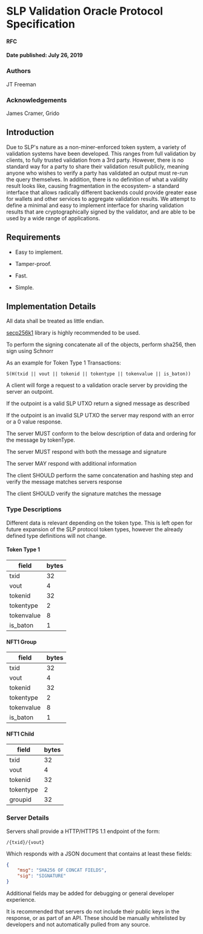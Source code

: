 # SLP Validation Oracle Protocol Specification
#### RFC
#### Date published: July 26, 2019

### Authors
JT Freeman

### Acknowledgements
James Cramer, Grido

## Introduction

Due to SLP's nature as a non-miner-enforced token system, a variety of validation systems have been developed. This ranges from full validation by clients, to fully trusted validation from a 3rd party. However, there is no standard way for a party to share their validation result publicly, meaning anyone who wishes to verify a party has validated an output must re-run the query themselves. In addition, there is no definition of what a validity result looks like, causing fragmentation in the ecosystem- a standard interface that allows radically different backends could provide greater ease for wallets and other services to aggregate validation results. We attempt to define a minimal and easy to implement interface for sharing validation results that are cryptographically signed by the validator, and are able to be used by a wide range of applications.

## Requirements

* Easy to implement.

* Tamper-proof.

* Fast.

* Simple.



## Implementation Details


All data shall be treated as little endian.

[secp256k1](https://github.com/bitcoin-abc/secp256k1) library is highly recommended to be used.

To perform the signing concatenate all of the objects, perform sha256, then sign using Schnorr

As an example for Token Type 1 Transactions:

`S(H(txid || vout || tokenid || tokentype || tokenvalue || is_baton))`



A client will forge a request to a validation oracle server by providing the server an outpoint.

If the outpoint is a valid SLP UTXO return a signed message as described

If the outpoint is an invalid SLP UTXO the server may respond with an error or a 0 value response.

The server MUST conform to the below description of data and ordering for the message by tokenType.

The server MUST respond with both the message and signature

The server MAY respond with additional information 

The client SHOULD perform the same concatenation and hashing step and verify the message matches servers response

The client SHOULD verify the signature matches the message

### Type Descriptions

Different data is relevant depending on the token type. This is left open for future expansion of the SLP protocol token types, however the already defined type definitions will not change.

#### Token Type 1

| field      | bytes |
|------------|-------|
| txid       | 32    |
| vout       | 4     |
| tokenid    | 32    |
| tokentype  | 2     |
| tokenvalue | 8     |
| is_baton   | 1     |

#### NFT1 Group

| field      | bytes |
|------------|-------|
| txid       | 32    |
| vout       | 4     |
| tokenid    | 32    |
| tokentype  | 2     |
| tokenvalue | 8     |
| is_baton   | 1     |

#### NFT1 Child

| field      | bytes |
|------------|-------|
| txid       | 32    |
| vout       | 4     |
| tokenid    | 32    |
| tokentype  | 2     |
| groupid    | 32    |


### Server Details

Servers shall provide a HTTP/HTTPS 1.1 endpoint of the form:

`/{txid}/{vout}`

Which responds with a JSON document that contains at least these fields:

```json
{
    "msg": "SHA256 OF CONCAT FIELDS",
    "sig": "SIGNATURE"
}

```

Additional fields may be added for debugging or general developer experience. 

It is recommended that servers do not include their public keys in the response, or as part of an API. These should be manually whitelisted by developers and not automatically pulled from any source.
